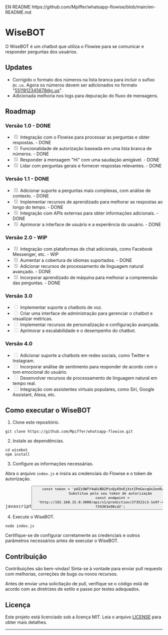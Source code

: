 <html>
<body>
  EN README https://github.com/Mpiffer/whatsapp-flowise/blob/main/en-README.md
<div><h1>WiseBOT</h1></div>
<div><p>O WiseBOT é um chatbot que utiliza o Flowise para se comunicar e responder perguntas dos usuários.</p></div>
<div><h2>Updates</h2></div>
<div><ul><li>Corrigido o formato dos números na lista branca para incluir o sufixo <code>@c.us</code>. Agora os números devem ser adicionados no formato "<a href="mailto:5511912345678@c.us" target="_new">5511912345678@c.us</a>".</li><li>Adicionada melhoria nos logs para depuração do fluxo de mensagens.</li></ul></div>
<div><h2>Roadmap</h2></div>
<div><h3>Versão 1.0 - DONE</h3></div>
<div><ul class="contains-task-list"><li class="task-list-item"><input type="checkbox" disabled="" checked=""> Integração com o Flowise para processar as perguntas e obter respostas. - DONE</li><li class="task-list-item"><input type="checkbox" disabled="" checked=""> Funcionalidade de autorização baseada em uma lista branca de números. - DONE</li><li class="task-list-item"><input type="checkbox" disabled="" checked=""> Responder à mensagem "Hi" com uma saudação amigável. - DONE</li><li class="task-list-item"><input type="checkbox" disabled="" checked=""> Lidar com perguntas gerais e fornecer respostas relevantes. - DONE</li></ul></div>
<div><h3>Versão 1.1 - DONE</h3></div>
<div><ul class="contains-task-list"><li class="task-list-item"><input type="checkbox" disabled="" checked=""> Adicionar suporte a perguntas mais complexas, com análise de contexto. - DONE</li><li class="task-list-item"><input type="checkbox" disabled="" checked=""> Implementar recursos de aprendizado para melhorar as respostas ao longo do tempo. - DONE</li><li class="task-list-item"><input type="checkbox" disabled="" checked="true"> Integração com APIs externas para obter informações adicionais. - DONE</li><li class="task-list-item"><input type="checkbox" disabled="" checked=""> Aprimorar a interface de usuário e a experiência do usuário. - DONE</li></ul></div>
<div><h3>Versão 2.0 - WIP</h3></div>
<div><ul class="contains-task-list"><li class="task-list-item"><input type="checkbox" disabled="" checked=""> Integração com plataformas de chat adicionais, como Facebook Messenger, etc. - WIP</li><li class="task-list-item"><input type="checkbox" disabled="" checked=""> Aumentar a cobertura de idiomas suportados. - DONE</li><li class="task-list-item"><input type="checkbox" disabled="" checked=""> Adicionar recursos de processamento de linguagem natural avançado. - DONE</li><li class="task-list-item"><input type="checkbox" disabled="" checked=""> Incorporar aprendizado de máquina para melhorar a compreensão das perguntas. - DONE</li></ul></div>
<div><h3>Versão 3.0</h3></div>
<div><ul class="contains-task-list"><li class="task-list-item"><input type="checkbox" disabled=""> Implementar suporte a chatbots de voz.</li><li class="task-list-item"><input type="checkbox" disabled=""> Criar uma interface de administração para gerenciar o chatbot e visualizar métricas.</li><li class="task-list-item"><input type="checkbox" disabled=""> Implementar recursos de personalização e configuração avançada.</li><li class="task-list-item"><input type="checkbox" disabled=""> Aprimorar a escalabilidade e o desempenho do chatbot.</li></ul></div>
<div><h3>Versão 4.0</h3></div>
<div><ul class="contains-task-list"><li class="task-list-item"><input type="checkbox" disabled=""> Adicionar suporte a chatbots em redes sociais, como Twitter e Instagram.</li><li class="task-list-item"><input type="checkbox" disabled=""> Incorporar análise de sentimento para responder de acordo com o tom emocional do usuário.</li><li class="task-list-item"><input type="checkbox" disabled=""> Desenvolver recursos de processamento de linguagem natural em tempo real.</li><li class="task-list-item"><input type="checkbox" disabled=""> Integração com assistentes virtuais populares, como Siri, Google Assistant, Alexa, etc.</li></ul></div>
<div><h2>Como executar o WiseBOT</h2></div>
<div><ol><li>Clone este repositório.</li></ol></div>
<div><pre><div class="bg-black rounded-md mb-4"><div class="p-4 overflow-y-auto print:overflow-visible"><code class="!whitespace-pre hljs language-shell">git clone https://github.com/Mpiffer/whatsapp-flowise.git
</code></div></div></pre></div>
<div><ol start="2"><li>Instale as dependências.</li></ol></div>
<div><pre><div class="bg-black rounded-md mb-4"><div class="p-4 overflow-y-auto print:overflow-visible"><code class="!whitespace-pre hljs language-shell">cd wisebot
npm install
</code></div></div></pre></div>
<div><ol start="3"><li>Configure as informações necessárias.</li></ol></div>
<div><p>Abra o arquivo <code>index.js</code> e insira as credenciais do Flowise e o token de autorização.</p></div>
<div><pre><div class="bg-black rounded-md mb-4"><div class="flex items-center relative text-gray-200 bg-gray-800 px-4 py-2 text-xs font-sans justify-between rounded-t-md"><span>javascript</span><button class="flex ml-auto gap-2"><div class="p-4 overflow-y-auto print:overflow-visible"><code class="!whitespace-pre hljs language-javascript">const token = 'pOZiOWTf4aDiBD2PinQyX9nEjXstIPeGecqUx2onR/E='; // Substitua pelo seu token de autorização
  const endpoint = 'http://192.168.15.8:3000/api/v1/prediction/2f3522c3-1e9f-4f2e-a411-f34303e98cd2';
</code></div></div></pre></div>
<div><ol start="4"><li>Execute o WiseBOT.</li></ol></div>
<div><pre><div class="bg-black rounded-md mb-4"><div class="p-4 overflow-y-auto print:overflow-visible"><code class="!whitespace-pre hljs language-shell">node index.js
</code></div></div></pre></div>
<div><p>Certifique-se de configurar corretamente as credenciais e outros parâmetros necessários antes de executar o WiseBOT.</p></div>
<div><h2>Contribuição</h2></div>
<div><p>Contribuições são bem-vindas! Sinta-se à vontade para enviar pull requests com melhorias, correções de bugs ou novos recursos.</p></div>
<div><p>Antes de enviar uma solicitação de pull, verifique se o código está de acordo com as diretrizes de estilo e passe por testes adequados.</p></div>
<div><h2>Licença</h2></div>
<div><p>Este projeto está licenciado sob a licença MIT. Leia o arquivo <a href="LICENSE" target="_new">LICENSE</a> para obter mais detalhes.</p></div>
<div><hr></div>

</body>
</html>
